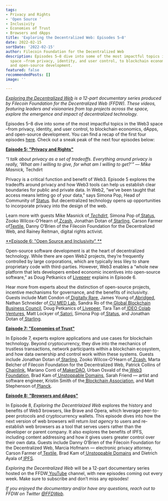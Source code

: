 ```yaml
---
tags:
- Privacy and Rights
- 'Open Source '
- Inclusivity
- Economies of Trust
- Browsers and dApps
title: 'Exploring the Decentralized Web: Episodes 5–8'
date: 2022-02-15
sortDate: '2022-02-15'
author: Filecoin Foundation for the Decentralized Web
description: Episodes 5–8 dive into some of the most impactful topics in the Web3
  space –from privacy, identity, and user control, to blockchain economics, dApps,
  and open-source development.
featured: false
recommendedPosts: []
image: ''

---
```

[_Exploring the Decentralized Web_](https://www.youtube.com/watch?v=P0yfvedPY94&list=PL37YlBYJT0nmfqDnbov6lKHUyZvRfQjap&index=1) _is a 12-part documentary series produced by Filecoin Foundation for the Decentralized Web (FFDW). These videos, featuring leaders and visionaries from top projects across the space, explore the emergence and impact of decentralized technology._

Episodes 5–8 dive into some of the most impactful topics in the Web3 space –from privacy, identity, and user control, to blockchain economics, dApps, and open-source development. You can find a recap of the first four episodes [here](https://medium.com/@FFDWeb/check-out-our-docuseries-exploring-the-decentralized-web-b7d13e2415d). Check out a sneak peak of the next four episodes below:

[**Episode 5: "Privacy and Rights"**](https://www.youtube.com/watch?v=paeI3LiHIuI&t=1s)

_“I talk about privacy as a set of tradeoffs. Everything around privacy is really, ‘What am I willing to give, for what am I willing to get?’” — Mike Masnick,_ Techdirt

Privacy is a critical function and benefit of Web3. Episode 5 explores the tradeoffs around privacy and how Web3 tools can help us establish clear boundaries for public and private data. In Web2, “we’ve been taught that access means letting go of your data,” says Simona Pop, Head of Community of [Status](https://status.im/get/). But decentralized technology opens up opportunities to incorporate privacy into the design of the web.

Learn more with guests Mike Masnick of[ _Techdirt_](https://www.techdirt.com/), Simona Pop of[ Status](https://status.im/get/), Zooko Wilcox-O’Hearn of[ Zcash](https://z.cash/), Jonathan Dotan of[ Starling](https://www.starlinglab.org/), Carson Farmer of[Textile](https://www.textile.io/), Danny O’Brien of the Filecoin Foundation for the Decentralized Web, and Rainey Reitman, digital rights activist.

[**Episode 6: "Open Source and Inclusivity" **](https://www.youtube.com/watch?v=wjy4Dv1-pHU)

Open-source software development is at the heart of decentralized technology. While there are open Web2 projects, they’re frequently controlled by large corporations, which are typically less liley to share proprietary code with third-parties. However, Web3 enables a “whole new platform that lets developers embed economic incentives into open-source software,” as Doug Petkanics of [Livepeer](https://livepeer.org/) explains in Episode 6.

Hear more from experts about the distinction of open-source projects, incentive mechanisms for governance, and the benefits of inclusivity. Guests include Matt Condon of[ Digitally Rare](https://anchor.fm/digitallyrare), James Young of[ Abridged](https://abridged.io/), Nathan Schneider of[ CU MED Lab](https://www.colorado.edu/lab/medlab/about), Sandra Ro of the[ Global Blockchain Business Council](https://gbbcouncil.org/), Doug Petkanics of[ Livepeer](https://livepeer.org/), Tara Tan of[ IDEO Colab Ventures](https://www.ideocolab.com/ventures/), Matt Lockyer of[ Satori](https://www.satoriapp.xyz/), Simona Pop of[ Status](https://status.im/get/), and Jonathan Dotan of[ Starling](https://www.starlinglab.org/).

[**Episode 7: "Economies of Trust"**](https://www.youtube.com/watch?v=KBq0GsTj3ho)

In Episode 7, experts explore applications and use cases for blockchain technology. Beyond cryptocurrency, they dive into the mechanics of trustless transactions, network participants within a blockchain ecosystem, and how data ownership and control work within these systems. Guests include Jonathan Dotan of[ Starling](https://www.starlinglab.org/), Zooko Wilcox-O’Hearn of[ Zcash](https://z.cash/), Marta Belcher of Filecoin Foundation for the Decentralized Web, Patrick Collins of[ Chainlink](https://chain.link/), Mariano Conti of[ MakerDAO](https://makerdao.com/en/), Urban Osvald of the[ Web3 Foundation](https://web3.foundation/), Brad Kam of[ Unstoppable Domains](https://unstoppabledomains.com/), Sarah Friend — artist and software engineer, Kristin Smith of the[ Blockchain Association](https://theblockchainassociation.org/), and Matt Stephenson of[ Planck](https://planckdata.com/).

[**Episode 8: "Browsers and dApps"**](https://www.youtube.com/watch?v=wF_a2vR4zxQ) 

In Episode 8, _Exploring the Decentrlaized Web_ explores the history and benefits of Web3 browsers, like Brave and Opera, which leverage peer-to-peer protocols and cryptocurrency wallets. This episode dives into how the next version of web browsers will return _lost agency_ to users and re-establish web browsers as a tool that serves users rather than the developer or parent company. It also explores the benefits of IPFS, including content addressing and how it gives users greater control over their own data. Guests include Danny O’Brien of the Filecoin Foundation for the Decentralized Web, Marcia Hofmann — electronic privacy attorney, Carson Farmer of[ Textile](https://www.textile.io/), Brad Kam of[ Unstoppable Domains](https://unstoppabledomains.com/) and Dietrich Ayala of[ IPFS](https://ipfs.io/).

_Exploring the Decentralized Web_ will be a 12-part documentary series hosted on the FFDW[ YouTube](https://www.youtube.com/channel/UCbj3Hck5cwKURkZKHjg_MKQ) channel, with new episodes coming out every week. Make sure to subscribe and don’t miss any episodes!

_If you enjoyed the documentary and/or have any questions, reach out to FFDW on Twitter_ [_@FFDWeb_](https://twitter.com/ffdweb)_._